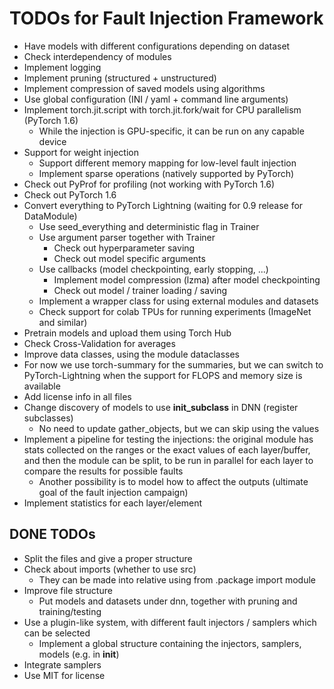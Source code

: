 # TODOs for Fault Injection Framework

* Have models with different configurations depending on dataset
* Check interdependency of modules
* Implement logging
* Implement pruning (structured + unstructured)
* Implement compression of saved models using algorithms
* Use global configuration (INI / yaml + command line arguments)
* Implement torch.jit.script with torch.jit.fork/wait for CPU parallelism (PyTorch 1.6)
  * While the injection is GPU-specific, it can be run on any capable device
* Support for weight injection
  * Support different memory mapping for low-level fault injection
  * Implement sparse operations (natively supported by PyTorch)
* Check out PyProf for profiling (not working with PyTorch 1.6)
* Check out PyTorch 1.6
* Convert everything to PyTorch Lightning (waiting for 0.9 release for DataModule)
  * Use seed_everything and deterministic flag in Trainer
  * Use argument parser together with Trainer
    * Check out hyperparameter saving
    * Check out model specific arguments
  * Use callbacks (model checkpointing, early stopping, ...)
    * Implement model compression (lzma) after model checkpointing
    * Check out model / trainer loading / saving
  * Implement a wrapper class for using external modules and datasets
  * Check support for colab TPUs for running experiments (ImageNet and similar)
* Pretrain models and upload them using Torch Hub
* Check Cross-Validation for averages
* Improve data classes, using the module dataclasses
* For now we use torch-summary for the summaries, but we can switch to PyTorch-Lightning when the support for FLOPS and memory size is available
* Add license info in all files
* Change discovery of models to use __init_subclass__ in DNN (register subclasses)
  * No need to update gather_objects, but we can skip using the values
* Implement a pipeline for testing the injections: the original module has stats collected on the ranges or the exact values of each layer/buffer, and then the module can be split, to be run in parallel for each layer to compare the results for possible faults
  * Another possibility is to model how to affect the outputs (ultimate goal of the fault injection campaign)
* Implement statistics for each layer/element

## DONE TODOs

* Split the files and give a proper structure
* Check about imports (whether to use src)
  * They can be made into relative using from .package import module
* Improve file structure
  * Put models and datasets under dnn, together with pruning and training/testing
* Use a plugin-like system, with different fault injectors / samplers which can be selected
  * Implement a global structure containing the injectors, samplers, models (e.g. in __init__)
* Integrate samplers
* Use MIT for license
